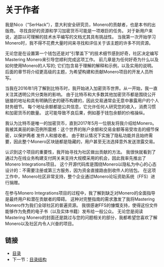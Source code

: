 # 关于作者

我是Nico（“SerHack”），意大利安全研究员，Monero的贡献者，也是本书的出版商。 寻找良好的资源和学习加密货币可能是一项艰巨的任务。 对于新用户来说，追踪以可理解的技术水平编写的文档尤其具有挑战性。 当我第一次开始学习Monero时，我不得不花费大量时间来寻找和评估关于该主题的许多不同资源。

无论您是在设置第一个钱包还是对“引擎盖下”的技术细节感到好奇，社区决定编写Mastering Monero来引导您顺利完成这项工作。 前几章是为任何好奇为什么以及如何使用Monero的人写的; 它们包含易于理解的解释和示例，以及实用的说明。 后面的章节将介绍更高级的主题，为希望构建和贡献Monero项目的开发人员所写。

当我在2016年1月了解到比特币时，我开始进入加密货币世界。从一开始，我一直关注其透明公共分类账的影响。 由于比特币和大多数其他加密货币都是围绕公开链接的地址和具有明确历史的硬币构建的，因此交易通常会无意中暴露用户的个人财务细节。 每个地址余额都是公共信息，它允许任何人研究您的收入，消费习惯和加密货币的数量。 这可能导致不良后果，例如基于钱包余额的价格操纵。

我认为比特币是唯一的加密货币，直到2017年5月一位朋友将我介绍给Monero。我被其美丽的新范例所震撼：这个世界的账户余额和交易金额等易受攻击的细节保密，以保护两者 发件人和接收者。 由于默认情况下实施了隐私功能并且始终需要，因此整个Monero区块链都是隐藏的，用户甚至无法选择意外发送泄露交易。

认识到这个项目的重要性，我开始寻找为社区做出贡献的方法。 我很快就看到了通过为在线业务构建支付网关来支持大规模采用的机会，因此我率先推出了Monero Integrations项目。 这个开源代码库是围绕Monero以隐私为中心的心态设计的：不需要注册或第三方服务，因为资金直接路由到收件人的钱包。 在这项工作中，Monero社区非常支持，整个企业通过Monero论坛资助系统（FFS）进行捐赠。

在参与Monero Integrations项目的过程中，我了解到缺乏对Monero的全面指导是最终用户和潜在贡献者的障碍。 这种对完整指南的需求激发了我将Mastering Monero作为我们全球社区的普遍资源。 我很感谢FFS的慷慨支持，使得这份文件能够作为免费的电子书（以及实体书籍）发布给一般公众。 无论您是阅读Mastering Monero的封面还是跳过与您的问题相关的部分，我都希望您喜欢了解Monero以及社区内令人兴奋的项目。

## 链接

- [目录](directory.md)
- 下一节：[目录结构](00.2.md)
